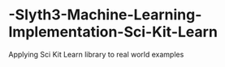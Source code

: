 # -Slyth3-Machine-Learning-Implementation-Sci-Kit-Learn
Applying Sci Kit Learn library to real world examples
